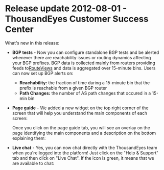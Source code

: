 # Release update 2012-08-01 - ThousandEyes Customer Success Center

What's new in this release:

* **BGP tests** - Now you can configure standalone BGP tests and be alerted whenever there are reachability issues or routing dynamics affecting your BGP prefixes. BGP data is collected mainly from routers providing feeds to[RouteViews](http://www.routeviews.org/) and data is aggregated over 15-minute bins. Users can now set up BGP alerts on:
  * **Reachability:** the fraction of time during a 15-minute bin that the prefix is reachable from a given BGP router
  * **Path Changes:** the number of AS path changes that occured in a 15-min bin
* **Page guide** - We added a new widget on the top right corner of the screen that will help you understand the main components of each screen:

  Once you click on the page guide tab, you will see an overlay on the page identifying the main components and a description on the bottom explaining them:

* **Live chat** - Yes, you can now chat directly with the ThousandEyes team when you're logged into the platform! Just click on the "Help & Support" tab and then click on "Live Chat". If the icon is green, it means that we are available to chat:

